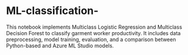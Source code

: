 # ML-classification-
This notebook implements Multiclass Logistic Regression and Multiclass Decision Forest to classify garment worker productivity. It includes data preprocessing, model training, evaluation, and a comparison between Python-based and Azure ML Studio models.

